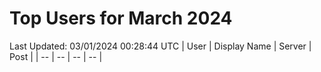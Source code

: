 # Top Users for March 2024
Last Updated: 03/01/2024 00:28:44 UTC
| User | Display Name | Server | Post |
| -- | -- | -- | -- |
